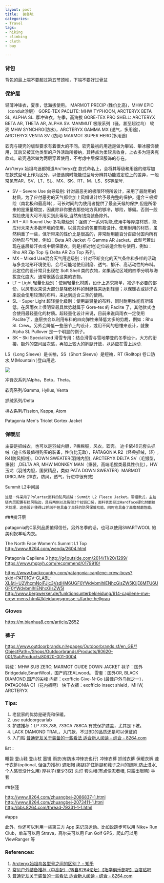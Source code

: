 ```yaml
---
layout: post
title:  装备坑
categories: 
- Travel
tags:
- hiking
- climbing
- cloth
- buy

---
```


### 背包

背包的最上端不要超过第五节颈椎，下端不要好过骨盆


### 保护层

轻薄冲锋衣，夏季，低海拔使用。
MARMOT PRECIP (性价比高)，MHW EPIC （conduit涂层）
GORE-TEX PACLITE: MHW TYPHOON, ARCTERYX BETA SL, ALPHA SL.
厚冲锋衣，冬季，高海拔
GORE-TEX PRO SHELL: ARCTERYX BETA AR, THETA AR, ALPHA SV. MAMMUT 极限系列（骚，甚至超过鸟）
软壳:MHW SYNCHRO(防水)，ARCTERYX GAMMA MX (透气，多用途)， ARCTERYX VENTA SV (防风) MARMOT SUPER HERO(多用途)


软壳与硬壳的版型要求有着很大的不同。软壳最初的用途是做为攀岩、攀冰服饰使用，其后又被其他类型的户外活动所接纳，其特点为柔软且收身，上衣多为短夹克款式。软壳通常做为两层穿着使用，不考虑中层保温服饰的存在。

<!--more-->

Arc’teryx 始祖鸟迷都知道Arc’teryx在 款式命名上，会将其等级和用途的缩写加在款式型号上作为区分，以便选购时能能过型号分辨其功能或定位上的差异，一般常见有AR、SV、LT、SL、MX、SK、RT、M、LS、SS等型号.


+ SV – Severe Use 向导级别: 针对最恶劣的极限环境所设计，采用了最耐用的材质，为了应付恶劣的天气都会加上风帽设计给予最完整的保护。适合三极探险（南北极和最高峰），可长时间的为使用者提供了最全天候的保护,但是所带来的是重量增加，因此除非你要去那些地方真的够冷，够险，够偏。否则一般探险使用大可不用买到此等级,当然有钱烧装备除外。
+ AR – All-Round Use 多功能级别：强调了一系列功能,使用中等厚度材质，能应付未来大多数环境的使用，以最完全的包覆剪裁设计。使用耐用的材质，虽然稍重了一些，但所带来的性价比是很高的，非常耐用能百分百应付国内所有的地形与气候，例如：Beta AR Jacket 与 Gamma AR Jacket。此型号若出现在底层排汗衣或中层保暖衣，则是(相对地)定位较适合秋冬使用，例如：Rho AR Zip Top 与 Delta AR Zip Top 系列。
+ MX – Mixed Use混合天气用途级别：针对不断变化的天气条件和多样的活动与多变地形环境使用，会尽可能地使用耐磨、透气、排汗、高活动性的布料。此定位的设计常只出现在 Soft Shell 类的衣物，如果活动区域的四季分明与海拔变化度大，通常很适合这类的衣物。
+ LT – Light 轻量化级别：使用轻量化材质，设计上追求简单，减少不必要的部份。以风雨衣来说大部分是降低材料的耐磨性来达到轻量；以保暖衣或排汗衣来说会使用较薄的布料，来达到适合三季的使用。
+ SL – Super Light 超轻量化级别：使用最轻量的布料，同时耐用性能有所降低。在风雨衣上很明显最具优势就属于 Gore-tex 的 Paclite 了，其他款式也会使用最轻量化的材质。超轻量化设计来说，目前来说风雨衣一定使用 Paclite了，底层衣会以利用布料的四向弹性来降低太多的剪裁，例如：Rho SL Crew。另外会降低一些细节上的设计，或用不同的思惟来设计，就像 Alpha SL Pullover 是一个明显的例子。
+ SK – Ski Specialized 滑雪专用：结合滑雪与雪地攀登的冬季设计。大方的衔接，额外的空间层次感，再加上较大的裤腿开放，以适应在雪上运动.

LS（Long Sleeve）是长袖，SS（Short Sleeve）是短袖，RT (Rolltop) 卷口防水,M(Mountain )登山用途.

![](http://7xo4c2.com1.z0.glb.clouddn.com/20171102170656_z4uX1K_Screenshot.jpeg)

冲锋衣系列/Alpha，Beta，Theta。

软壳系列/Gamma, Hyllus, Venta

抓绒系列/Delta

棉衣系列/Fission, Kappa, Atom






Patagonia Men's Triolet Gortex Jacket


### 保暖层

主要是抓绒衣，也可以是羽绒内胆，P棉棉服，风衣，软壳。
迪卡侬49元套头抓绒（迪卡侬最值得购买的装备，性价比无敌），PATAGONIA 
R2（经典抓绒，轻）, R4(防风抓绒)，DOWN SWEATER(羽绒内胆), ARCTERYX DELTA SV（毛猴型，重装）,DELTA AR, MHW MONKEY MAN（重装，高端毛猴类最具性价比），HW 玉龙（羽绒内胆，国货精品，类似 PATA DOWN SWEATER）MARMOT DRICLIME (神衣，防风，透气，行进中很有效)


Summit L2中间层

    这是一件采用了Polartec面料的防风抓绒：Summit L2 Fleece Jacket。带帽款式，主拉链内层配置有挡风贴边，具有两侧以及胸部3个拉链口袋，面料表面经过Hardface硬化耐磨技术处理，这些设计使得L2抓绒不但具备了良好的防风保暖功能，同时也具备了高度耐磨性能。




###排汗层

patagonia的C系列品质值得信任，另外冬季的话，也可以使用SWARTWOOL 的美利奴羊毛内衣。


The North Face Women's Summit L1 Top
http://www.8264.com/wenda/2604.html


Patagonia Capilene 3
http://g4outside.com/2014/11/20/1299/
https://www.mgpyh.com/recommend/0179910/

https://www.backcountry.com/patagonia-capilene-crew-boys?skid=PAT01GV-GLABL-XL&ti=U2VhcmNoIFJlc3VsdHM6UGF0YWdvbmlhIENhcGlsZW5lOjE6MTU6UGF0YWdvbmlhIENhcGlsZW5l
http://www.bergwerker.de/funktionsunterbekleidung/914-capilene-mw-crew-mens.html#/kleidungsgrosse-s/farbe-hellgrau






### Gloves
https://m.bianhua8.com/article/2652


### 裤子



https://www.outdoorbrands.nl/epages/Outdoorbrands.sf/en_GB/?ObjectPath=/Shops/Outdoorbrands/Products/80620-001/SubProducts/80620-001-0004

羽绒：MHW SUB ZERO, MARMOT GUIDE DOWN JACKET
袜子：国外Bridgedale,SmartWool，国产的ZEALwood。
雪套：国外OR, BLACK DIAMOND,国产的尖峰
内裤：exofficio Give-N-Go (最佳户外鸟帐之一），PATAGONIA C1（花内裤啊）
快干衣裤：exofficio insect shield，MHW, ARCTERYX


### Tips:

1. 老鼠家的优势是硬壳和保暖。
2. use outdoorgearlab
3. 护膝推荐：LP 733,788, 733CA 788CA.有效保护膝盖，尤其是下坡。
4. LACK DIAMOND TRAIL，入门款，不过BD的品质还是可以保证的
4. 入门贴 [普通驴友关于装备的一些看法 适合新人阅读 - 综合 - 8264.com](http://www.8264.com/viewnews-112514-page-1.html)



list：

睡袋
登山鞋
登山杖
墨镜
雨衣(有防水冲锋衣也行)
冲锋衣裤
抓绒衣裤
保暖衣裤
速干衣裤(optional, 但强力推荐)
遮阳帽
绑腿(护住裤腿和鞋子之间的缝隙,防止进水, 个人感觉没什么用)
厚袜子(至少3双)
头灯
套头帽(有点像忍者帽, 只露出眼睛)
手套


##帐篷

http://www.8264.com/zhuangbei-2086837-1.html
http://www.8264.com/zhuangbei-2073411-1.html
http://bbs.8264.com/thread-79331-1-1.html


#apps

此外，你还可以利用一些第三方 App 来记录运动。比如说跑步可以用 Nike+ Run Club，单车可以用 Strava，高尔夫可以用 Fun Golf GPS，爬山可以用 ViewRanger 等


### References:
1. [Arcteryx始祖鸟各型号之间的区别？ - 知乎](https://www.zhihu.com/question/22099815)
2. [常见户外装备推荐（中高配）（转自8264论坛）【拓学俱乐部吧】百度贴吧](http://tieba.baidu.com/p/2312547602)
3. [普通驴友关于装备的一些看法 适合新人阅读 - 综合 - 8264.com](http://www.8264.com/viewnews-112514-page-1.html)